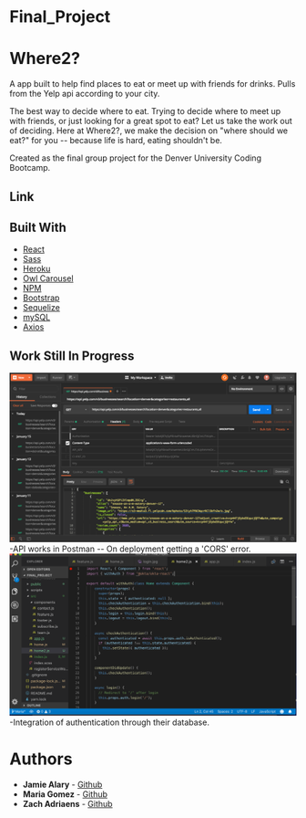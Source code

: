# Final_Project

# Where2?

A app built to help find places to eat or meet up with friends for drinks. Pulls from the Yelp api according to your city.

The best way to decide where to eat. Trying to decide where to meet up with friends, or just looking for a great spot to eat? Let us take the work out of deciding. Here at Where2?, we make the decision on "where should we eat?" for you -- because life is hard, eating shouldn't be.

Created as the final group project for the Denver University Coding Bootcamp.

## Link


## Built With

* [React](https://reactjs.org/)
* [Sass](https://sass-lang.com/)
* [Heroku](https://www.heroku.com/)
* [Owl Carousel](https://nodejs.org/en/about/)
* [NPM](https://www.npmjs.com/)
* [Bootstrap](https://getbootstrap.com/)
* [Sequelize](http://docs.sequelizejs.com/)
* [mySQL](https://www.mysql.com/)
* [Axios](https://www.npmjs.com/package/axios)

## Work Still In Progress

![Screenshot](./public/assets/images/postman.png)
-API works in Postman -- On deployment getting a 'CORS' error. 
![Screenshot](./public/assets/images/okta.png)
-Integration of authentication through their database. 

# Authors

* **Jamie Alary** - [Github](https://github.com/alaryj)
* **Maria Gomez** - [Github](https://github.com/mgomez15)
* **Zach Adriaens** - [Github](https://github.com/zadriaens)